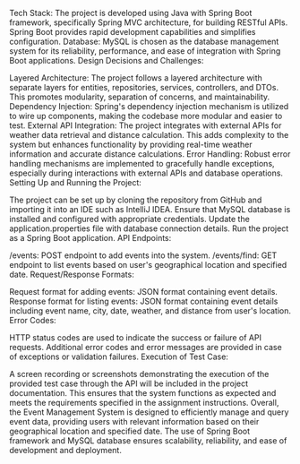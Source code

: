 Tech Stack: The project is developed using Java with Spring Boot framework, specifically Spring MVC architecture, for building RESTful APIs. Spring Boot provides rapid development capabilities and simplifies configuration.
Database: MySQL is chosen as the database management system for its reliability, performance, and ease of integration with Spring Boot applications.
Design Decisions and Challenges:

Layered Architecture: The project follows a layered architecture with separate layers for entities, repositories, services, controllers, and DTOs. This promotes modularity, separation of concerns, and maintainability.
Dependency Injection: Spring's dependency injection mechanism is utilized to wire up components, making the codebase more modular and easier to test.
External API Integration: The project integrates with external APIs for weather data retrieval and distance calculation. This adds complexity to the system but enhances functionality by providing real-time weather information and accurate distance calculations.
Error Handling: Robust error handling mechanisms are implemented to gracefully handle exceptions, especially during interactions with external APIs and database operations.
Setting Up and Running the Project:

The project can be set up by cloning the repository from GitHub and importing it into an IDE such as IntelliJ IDEA.
Ensure that MySQL database is installed and configured with appropriate credentials.
Update the application.properties file with database connection details.
Run the project as a Spring Boot application.
API Endpoints:

/events: POST endpoint to add events into the system.
/events/find: GET endpoint to list events based on user's geographical location and specified date.
Request/Response Formats:

Request format for adding events: JSON format containing event details.
Response format for listing events: JSON format containing event details including event name, city, date, weather, and distance from user's location.
Error Codes:

HTTP status codes are used to indicate the success or failure of API requests.
Additional error codes and error messages are provided in case of exceptions or validation failures.
Execution of Test Case:

A screen recording or screenshots demonstrating the execution of the provided test case through the API will be included in the project documentation. This ensures that the system functions as expected and meets the requirements specified in the assignment instructions.
Overall, the Event Management System is designed to efficiently manage and query event data, providing users with relevant information based on their geographical location and specified date. The use of Spring Boot framework and MySQL database ensures scalability, reliability, and ease of development and deployment.
